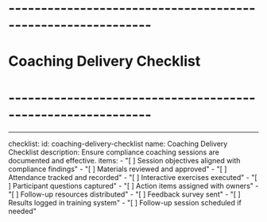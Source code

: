 <!-- Powered by BMAD™ Core -->

# ------------------------------------------------------------

# Coaching Delivery Checklist

# ------------------------------------------------------------

---

checklist:
id: coaching-delivery-checklist
name: Coaching Delivery Checklist
description: Ensure compliance coaching sessions are documented and effective.
items: - "[ ] Session objectives aligned with compliance findings" - "[ ] Materials reviewed and approved" - "[ ] Attendance tracked and recorded" - "[ ] Interactive exercises executed" - "[ ] Participant questions captured" - "[ ] Action items assigned with owners" - "[ ] Follow-up resources distributed" - "[ ] Feedback survey sent" - "[ ] Results logged in training system" - "[ ] Follow-up session scheduled if needed"
